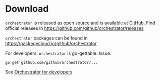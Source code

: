 # Download

`orchestrator` is released as open source and is available at [GitHub](https://github.com/github/orchestrator).
Find official releases in https://github.com/github/orchestrator/releases

`orchestrator` packages can be found in https://packagecloud.io/github/orchestrator

For developers: `orchestrator` is go-gettable. Issue:

	go get github.com/github/orchestrator/...

See [Orchestrator for developers](developers.md)
